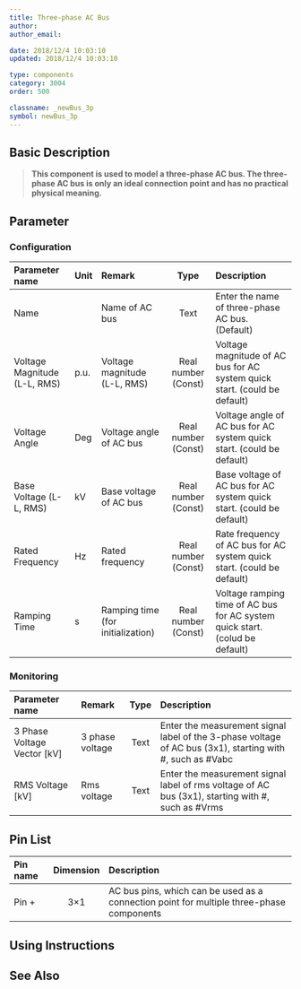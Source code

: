 ```yaml
---
title: Three-phase AC Bus
author: 
author_email:

date: 2018/12/4 10:03:10
updated: 2018/12/4 10:03:10

type: components
category: 3004
order: 500

classname: _newBus_3p
symbol: newBus_3p
---
```

## Basic Description


> **This component is used to model a three-phase AC bus. The three-phase AC bus is only an ideal connection point and has no practical physical meaning.**

## Parameter
### Configuration
| Parameter name | Unit | Remark | Type | Description |
| :--- | :--- | :--- | :--: | :--- |
| Name |  | Name of AC bus | Text | Enter the name of three-phase AC bus. (Default) |
| Voltage Magnitude (L-L, RMS) | p.u. | Voltage magnitude (L-L, RMS) | Real number (Const) | Voltage magnitude of AC bus for AC system quick start. (could be default) |
| Voltage Angle | Deg | Voltage angle of AC bus | Real number (Const) | Voltage angle of AC bus for AC system quick start. (could be default) |
| Base Voltage (L-L, RMS) | kV | Base voltage of AC bus | Real number (Const) | Base voltage of AC bus for AC system quick start. (could be default) |
| Rated Frequency | Hz | Rated frequency | Real number (Const) | Rate frequency of AC bus for AC system quick start. (could be default) |
| Ramping Time | s | Ramping time (for initialization) | Real number (Const) | Voltage ramping time of AC bus for AC system quick start. (colud be default) |

### Monitoring
| Parameter name | Remark | Type | Description |
| :--- | :--- | :--: | :--- |
| 3 Phase Voltage Vector \[kV\] | 3 phase voltage | Text | Enter the measurement signal label of the 3-phase voltage of AC bus (3x1), starting with #, such as #Vabc |
| RMS Voltage \[kV\] | Rms voltage | Text | Enter the measurement signal label of rms voltage of AC bus (3x1), starting with #, such as #Vrms |


## Pin List

| Pin name | Dimension | Description |
| :--- | :--:  | :--- |
| Pin + | 3×1 | AC bus pins, which can be used as a connection point for multiple three-phase components |

## Using Instructions



## See Also


